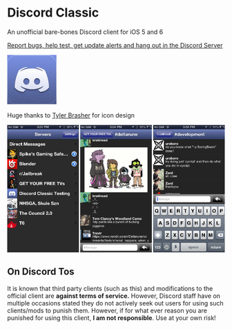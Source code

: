 # Discord Classic
An unofficial bare-bones Discord client for iOS 5 and 6

[Report bugs, help test, get update alerts and hang out in the Discord Server](https://discord.gg/A93uJh3)

![icon](https://github.com/Cellomonster/iOS-Discord-Classic/raw/master/Icon%402x.png)

Huge thanks to [Tyler Brasher](https://twitter.com/TyBrasher) for icon design

![screenshot](https://github.com/Cellomonster/iOS-Discord-Classic/raw/master/Screenshots.png)


## On Discord Tos
It is known that third party clients (such as this) and modifications to the official client are **against terms of service.** However, Discord staff have on multiple occasions stated they do not actively seek out users for using such clients/mods to punish them. However, if for what ever reason you are punished for using this client, **I am not responsible**. Use at your own risk!
